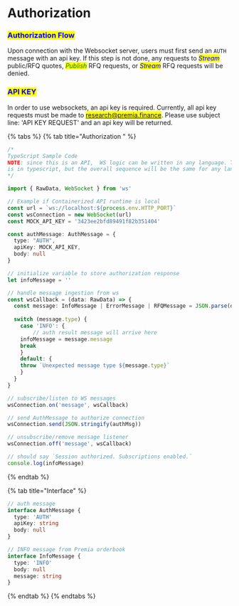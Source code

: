 # Authorization

### <mark style="color:blue;">Authorization Flow</mark>

Upon connection with the Websocket server, users must first send an `AUTH` message with an api key.  If this step is not done, any requests to _<mark style="color:blue;">Stream</mark>_ public/RFQ quotes, _<mark style="color:green;">Publish</mark>_ RFQ requests, or _<mark style="color:blue;">Stream</mark>_ RFQ requests will be denied.&#x20;



### <mark style="color:blue;">API KEY</mark>

In order to use websockets, an api key is required.  Currently, all api key requests must be made to <mark style="color:blue;">research@premia.finance</mark>.  Please use subject line: 'API KEY REQUEST' and an api key will be returned. &#x20;



{% tabs %}
{% tab title="Authorization " %}
```typescript
/*
TypeScript Sample Code
NOTE: since this is an API,  WS logic can be written in any language. This example
is in typescript, but the overall sequence will be the same for any language.
*/

import { RawData, WebSocket } from 'ws'

// Example if Containerized API runtime is local
const url = `ws://localhost:${process.env.HTTP_PORT}`
const wsConnection = new WebSocket(url)
const MOCK_API_KEY = '3423ee2bfd89491f82b351404'

const authMessage: AuthMessage = {
  type: "AUTH",
  apiKey: MOCK_API_KEY,
  body: null
}

// initialize variable to store authorization response
let infoMessage = ''

// handle message ingestion from ws
const wsCallback = (data: RawData) => {
  const message: InfoMessage | ErrorMessage | RFQMessage = JSON.parse(data.toString())
  
  switch (message.type) {
    case 'INFO': {
        // auth result message will arrive here
	infoMessage = message.message
	break
    }
    default: {
  	throw `Unexpected message type ${message.type}`
    }
  }
}

// subscribe/listen to WS messages
wsConnection.on('message', wsCallback)

// send AuthMessage to authorize connection 
wsConnection.send(JSON.stringify(authMsg))

// unsubscribe/remove message listener
wsConnection.off('message', wsCallback)

// should say `Session authorized. Subscriptions enabled.`
console.log(infoMessage)
```


{% endtab %}

{% tab title="Interface" %}
```typescript
// auth message 
interface AuthMessage {
  type: 'AUTH'
  apiKey: string
  body: null
}

// INFO message from Premia orderbook
interface InfoMessage {
  type: 'INFO'
  body: null
  message: string
}
```
{% endtab %}
{% endtabs %}

